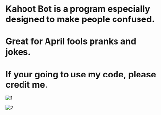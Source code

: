 # Kahoot Bot is a program especially designed to make people confused.
# Great for April fools pranks and jokes.
#  If your going to use my code, please credit me.
 
 
![1](https://user-images.githubusercontent.com/104640736/169577151-7b67d7e3-3562-4734-8463-25ac516f57c7.png)


![2](https://user-images.githubusercontent.com/104640736/169577176-730c1ba7-1e16-4a36-8abd-c6b296bcd10b.png)


